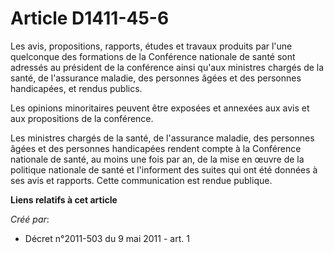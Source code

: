 # Article D1411-45-6

Les avis, propositions, rapports, études et travaux produits par l'une quelconque des formations de la Conférence nationale
de santé sont adressés au président de la conférence ainsi qu'aux ministres chargés de la santé, de l'assurance maladie, des
personnes âgées et des personnes handicapées, et rendus publics. 

Les opinions minoritaires peuvent être exposées et annexées aux avis et aux propositions de la conférence. 

Les ministres chargés de la santé, de l'assurance maladie, des personnes âgées et des personnes handicapées rendent compte à
la Conférence nationale de santé, au moins une fois par an, de la mise en œuvre de la politique nationale de santé et
l'informent des suites qui ont été données à ses avis et rapports. Cette communication est rendue publique.

**Liens relatifs à cet article**

_Créé par_:

  - Décret n°2011-503 du 9 mai 2011 - art. 1
